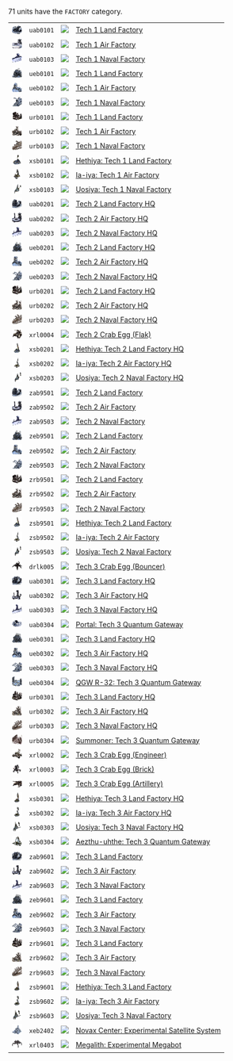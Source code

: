 71 units have the <code>FACTORY</code> category.
<table>
    <tr>
        <td><a href="UAB0101"><img src="icons/units/UAB0101_icon.png" width="21px" /></a></td>
        <td><code>uab0101</code></td>
        <td><a href="Forged Alliance Forever"><img src="icons/mods/mod.png" width="21px" /></a></td>
        <td><a href="UAB0101">Tech 1 Land Factory</a></td>
    </tr>
    <tr>
        <td><a href="UAB0102"><img src="icons/units/UAB0102_icon.png" width="21px" /></a></td>
        <td><code>uab0102</code></td>
        <td><a href="Forged Alliance Forever"><img src="icons/mods/mod.png" width="21px" /></a></td>
        <td><a href="UAB0102">Tech 1 Air Factory</a></td>
    </tr>
    <tr>
        <td><a href="UAB0103"><img src="icons/units/UAB0103_icon.png" width="21px" /></a></td>
        <td><code>uab0103</code></td>
        <td><a href="Forged Alliance Forever"><img src="icons/mods/mod.png" width="21px" /></a></td>
        <td><a href="UAB0103">Tech 1 Naval Factory</a></td>
    </tr>
    <tr>
        <td><a href="UEB0101"><img src="icons/units/UEB0101_icon.png" width="21px" /></a></td>
        <td><code>ueb0101</code></td>
        <td><a href="Forged Alliance Forever"><img src="icons/mods/mod.png" width="21px" /></a></td>
        <td><a href="UEB0101">Tech 1 Land Factory</a></td>
    </tr>
    <tr>
        <td><a href="UEB0102"><img src="icons/units/UEB0102_icon.png" width="21px" /></a></td>
        <td><code>ueb0102</code></td>
        <td><a href="Forged Alliance Forever"><img src="icons/mods/mod.png" width="21px" /></a></td>
        <td><a href="UEB0102">Tech 1 Air Factory</a></td>
    </tr>
    <tr>
        <td><a href="UEB0103"><img src="icons/units/UEB0103_icon.png" width="21px" /></a></td>
        <td><code>ueb0103</code></td>
        <td><a href="Forged Alliance Forever"><img src="icons/mods/mod.png" width="21px" /></a></td>
        <td><a href="UEB0103">Tech 1 Naval Factory</a></td>
    </tr>
    <tr>
        <td><a href="URB0101"><img src="icons/units/URB0101_icon.png" width="21px" /></a></td>
        <td><code>urb0101</code></td>
        <td><a href="Forged Alliance Forever"><img src="icons/mods/mod.png" width="21px" /></a></td>
        <td><a href="URB0101">Tech 1 Land Factory</a></td>
    </tr>
    <tr>
        <td><a href="URB0102"><img src="icons/units/URB0102_icon.png" width="21px" /></a></td>
        <td><code>urb0102</code></td>
        <td><a href="Forged Alliance Forever"><img src="icons/mods/mod.png" width="21px" /></a></td>
        <td><a href="URB0102">Tech 1 Air Factory</a></td>
    </tr>
    <tr>
        <td><a href="URB0103"><img src="icons/units/URB0103_icon.png" width="21px" /></a></td>
        <td><code>urb0103</code></td>
        <td><a href="Forged Alliance Forever"><img src="icons/mods/mod.png" width="21px" /></a></td>
        <td><a href="URB0103">Tech 1 Naval Factory</a></td>
    </tr>
    <tr>
        <td><a href="XSB0101"><img src="icons/units/XSB0101_icon.png" width="21px" /></a></td>
        <td><code>xsb0101</code></td>
        <td><a href="Forged Alliance Forever"><img src="icons/mods/mod.png" width="21px" /></a></td>
        <td><a href="XSB0101">Hethiya: Tech 1 Land Factory</a></td>
    </tr>
    <tr>
        <td><a href="XSB0102"><img src="icons/units/XSB0102_icon.png" width="21px" /></a></td>
        <td><code>xsb0102</code></td>
        <td><a href="Forged Alliance Forever"><img src="icons/mods/mod.png" width="21px" /></a></td>
        <td><a href="XSB0102">Ia-iya: Tech 1 Air Factory</a></td>
    </tr>
    <tr>
        <td><a href="XSB0103"><img src="icons/units/XSB0103_icon.png" width="21px" /></a></td>
        <td><code>xsb0103</code></td>
        <td><a href="Forged Alliance Forever"><img src="icons/mods/mod.png" width="21px" /></a></td>
        <td><a href="XSB0103">Uosiya: Tech 1 Naval Factory</a></td>
    </tr>
    <tr>
        <td><a href="UAB0201"><img src="icons/units/UAB0201_icon.png" width="21px" /></a></td>
        <td><code>uab0201</code></td>
        <td><a href="Forged Alliance Forever"><img src="icons/mods/mod.png" width="21px" /></a></td>
        <td><a href="UAB0201">Tech 2 Land Factory HQ</a></td>
    </tr>
    <tr>
        <td><a href="UAB0202"><img src="icons/units/UAB0202_icon.png" width="21px" /></a></td>
        <td><code>uab0202</code></td>
        <td><a href="Forged Alliance Forever"><img src="icons/mods/mod.png" width="21px" /></a></td>
        <td><a href="UAB0202">Tech 2 Air Factory HQ</a></td>
    </tr>
    <tr>
        <td><a href="UAB0203"><img src="icons/units/UAB0203_icon.png" width="21px" /></a></td>
        <td><code>uab0203</code></td>
        <td><a href="Forged Alliance Forever"><img src="icons/mods/mod.png" width="21px" /></a></td>
        <td><a href="UAB0203">Tech 2 Naval Factory HQ</a></td>
    </tr>
    <tr>
        <td><a href="UEB0201"><img src="icons/units/UEB0201_icon.png" width="21px" /></a></td>
        <td><code>ueb0201</code></td>
        <td><a href="Forged Alliance Forever"><img src="icons/mods/mod.png" width="21px" /></a></td>
        <td><a href="UEB0201">Tech 2 Land Factory HQ</a></td>
    </tr>
    <tr>
        <td><a href="UEB0202"><img src="icons/units/UEB0202_icon.png" width="21px" /></a></td>
        <td><code>ueb0202</code></td>
        <td><a href="Forged Alliance Forever"><img src="icons/mods/mod.png" width="21px" /></a></td>
        <td><a href="UEB0202">Tech 2 Air Factory HQ</a></td>
    </tr>
    <tr>
        <td><a href="UEB0203"><img src="icons/units/UEB0203_icon.png" width="21px" /></a></td>
        <td><code>ueb0203</code></td>
        <td><a href="Forged Alliance Forever"><img src="icons/mods/mod.png" width="21px" /></a></td>
        <td><a href="UEB0203">Tech 2 Naval Factory HQ</a></td>
    </tr>
    <tr>
        <td><a href="URB0201"><img src="icons/units/URB0201_icon.png" width="21px" /></a></td>
        <td><code>urb0201</code></td>
        <td><a href="Forged Alliance Forever"><img src="icons/mods/mod.png" width="21px" /></a></td>
        <td><a href="URB0201">Tech 2 Land Factory HQ</a></td>
    </tr>
    <tr>
        <td><a href="URB0202"><img src="icons/units/URB0202_icon.png" width="21px" /></a></td>
        <td><code>urb0202</code></td>
        <td><a href="Forged Alliance Forever"><img src="icons/mods/mod.png" width="21px" /></a></td>
        <td><a href="URB0202">Tech 2 Air Factory HQ</a></td>
    </tr>
    <tr>
        <td><a href="URB0203"><img src="icons/units/URB0203_icon.png" width="21px" /></a></td>
        <td><code>urb0203</code></td>
        <td><a href="Forged Alliance Forever"><img src="icons/mods/mod.png" width="21px" /></a></td>
        <td><a href="URB0203">Tech 2 Naval Factory HQ</a></td>
    </tr>
    <tr>
        <td><a href="XRL0004"><img src="icons/units/XRL0004_icon.png" width="21px" /></a></td>
        <td><code>xrl0004</code></td>
        <td><a href="Forged Alliance Forever"><img src="icons/mods/mod.png" width="21px" /></a></td>
        <td><a href="XRL0004">Tech 2 Crab Egg (Flak)</a></td>
    </tr>
    <tr>
        <td><a href="XSB0201"><img src="icons/units/XSB0201_icon.png" width="21px" /></a></td>
        <td><code>xsb0201</code></td>
        <td><a href="Forged Alliance Forever"><img src="icons/mods/mod.png" width="21px" /></a></td>
        <td><a href="XSB0201">Hethiya: Tech 2 Land Factory HQ</a></td>
    </tr>
    <tr>
        <td><a href="XSB0202"><img src="icons/units/XSB0202_icon.png" width="21px" /></a></td>
        <td><code>xsb0202</code></td>
        <td><a href="Forged Alliance Forever"><img src="icons/mods/mod.png" width="21px" /></a></td>
        <td><a href="XSB0202">Ia-iya: Tech 2 Air Factory HQ</a></td>
    </tr>
    <tr>
        <td><a href="XSB0203"><img src="icons/units/XSB0203_icon.png" width="21px" /></a></td>
        <td><code>xsb0203</code></td>
        <td><a href="Forged Alliance Forever"><img src="icons/mods/mod.png" width="21px" /></a></td>
        <td><a href="XSB0203">Uosiya: Tech 2 Naval Factory HQ</a></td>
    </tr>
    <tr>
        <td><a href="ZAB9501"><img src="icons/units/ZAB9501_icon.png" width="21px" /></a></td>
        <td><code>zab9501</code></td>
        <td><a href="Forged Alliance Forever"><img src="icons/mods/mod.png" width="21px" /></a></td>
        <td><a href="ZAB9501">Tech 2 Land Factory</a></td>
    </tr>
    <tr>
        <td><a href="ZAB9502"><img src="icons/units/ZAB9502_icon.png" width="21px" /></a></td>
        <td><code>zab9502</code></td>
        <td><a href="Forged Alliance Forever"><img src="icons/mods/mod.png" width="21px" /></a></td>
        <td><a href="ZAB9502">Tech 2 Air Factory</a></td>
    </tr>
    <tr>
        <td><a href="ZAB9503"><img src="icons/units/ZAB9503_icon.png" width="21px" /></a></td>
        <td><code>zab9503</code></td>
        <td><a href="Forged Alliance Forever"><img src="icons/mods/mod.png" width="21px" /></a></td>
        <td><a href="ZAB9503">Tech 2 Naval Factory</a></td>
    </tr>
    <tr>
        <td><a href="ZEB9501"><img src="icons/units/ZEB9501_icon.png" width="21px" /></a></td>
        <td><code>zeb9501</code></td>
        <td><a href="Forged Alliance Forever"><img src="icons/mods/mod.png" width="21px" /></a></td>
        <td><a href="ZEB9501">Tech 2 Land Factory</a></td>
    </tr>
    <tr>
        <td><a href="ZEB9502"><img src="icons/units/ZEB9502_icon.png" width="21px" /></a></td>
        <td><code>zeb9502</code></td>
        <td><a href="Forged Alliance Forever"><img src="icons/mods/mod.png" width="21px" /></a></td>
        <td><a href="ZEB9502">Tech 2 Air Factory</a></td>
    </tr>
    <tr>
        <td><a href="ZEB9503"><img src="icons/units/ZEB9503_icon.png" width="21px" /></a></td>
        <td><code>zeb9503</code></td>
        <td><a href="Forged Alliance Forever"><img src="icons/mods/mod.png" width="21px" /></a></td>
        <td><a href="ZEB9503">Tech 2 Naval Factory</a></td>
    </tr>
    <tr>
        <td><a href="ZRB9501"><img src="icons/units/ZRB9501_icon.png" width="21px" /></a></td>
        <td><code>zrb9501</code></td>
        <td><a href="Forged Alliance Forever"><img src="icons/mods/mod.png" width="21px" /></a></td>
        <td><a href="ZRB9501">Tech 2 Land Factory</a></td>
    </tr>
    <tr>
        <td><a href="ZRB9502"><img src="icons/units/ZRB9502_icon.png" width="21px" /></a></td>
        <td><code>zrb9502</code></td>
        <td><a href="Forged Alliance Forever"><img src="icons/mods/mod.png" width="21px" /></a></td>
        <td><a href="ZRB9502">Tech 2 Air Factory</a></td>
    </tr>
    <tr>
        <td><a href="ZRB9503"><img src="icons/units/ZRB9503_icon.png" width="21px" /></a></td>
        <td><code>zrb9503</code></td>
        <td><a href="Forged Alliance Forever"><img src="icons/mods/mod.png" width="21px" /></a></td>
        <td><a href="ZRB9503">Tech 2 Naval Factory</a></td>
    </tr>
    <tr>
        <td><a href="ZSB9501"><img src="icons/units/ZSB9501_icon.png" width="21px" /></a></td>
        <td><code>zsb9501</code></td>
        <td><a href="Forged Alliance Forever"><img src="icons/mods/mod.png" width="21px" /></a></td>
        <td><a href="ZSB9501">Hethiya: Tech 2 Land Factory</a></td>
    </tr>
    <tr>
        <td><a href="ZSB9502"><img src="icons/units/ZSB9502_icon.png" width="21px" /></a></td>
        <td><code>zsb9502</code></td>
        <td><a href="Forged Alliance Forever"><img src="icons/mods/mod.png" width="21px" /></a></td>
        <td><a href="ZSB9502">Ia-iya: Tech 2 Air Factory</a></td>
    </tr>
    <tr>
        <td><a href="ZSB9503"><img src="icons/units/ZSB9503_icon.png" width="21px" /></a></td>
        <td><code>zsb9503</code></td>
        <td><a href="Forged Alliance Forever"><img src="icons/mods/mod.png" width="21px" /></a></td>
        <td><a href="ZSB9503">Uosiya: Tech 2 Naval Factory</a></td>
    </tr>
    <tr>
        <td><a href="DRLK005"><img src="icons/units/DRLK005_icon.png" width="21px" /></a></td>
        <td><code>drlk005</code></td>
        <td><a href="Forged Alliance Forever"><img src="icons/mods/mod.png" width="21px" /></a></td>
        <td><a href="DRLK005">Tech 3 Crab Egg (Bouncer)</a></td>
    </tr>
    <tr>
        <td><a href="UAB0301"><img src="icons/units/UAB0301_icon.png" width="21px" /></a></td>
        <td><code>uab0301</code></td>
        <td><a href="Forged Alliance Forever"><img src="icons/mods/mod.png" width="21px" /></a></td>
        <td><a href="UAB0301">Tech 3 Land Factory HQ</a></td>
    </tr>
    <tr>
        <td><a href="UAB0302"><img src="icons/units/UAB0302_icon.png" width="21px" /></a></td>
        <td><code>uab0302</code></td>
        <td><a href="Forged Alliance Forever"><img src="icons/mods/mod.png" width="21px" /></a></td>
        <td><a href="UAB0302">Tech 3 Air Factory HQ</a></td>
    </tr>
    <tr>
        <td><a href="UAB0303"><img src="icons/units/UAB0303_icon.png" width="21px" /></a></td>
        <td><code>uab0303</code></td>
        <td><a href="Forged Alliance Forever"><img src="icons/mods/mod.png" width="21px" /></a></td>
        <td><a href="UAB0303">Tech 3 Naval Factory HQ</a></td>
    </tr>
    <tr>
        <td><a href="UAB0304"><img src="icons/units/UAB0304_icon.png" width="21px" /></a></td>
        <td><code>uab0304</code></td>
        <td><a href="Forged Alliance Forever"><img src="icons/mods/mod.png" width="21px" /></a></td>
        <td><a href="UAB0304">Portal: Tech 3 Quantum Gateway</a></td>
    </tr>
    <tr>
        <td><a href="UEB0301"><img src="icons/units/UEB0301_icon.png" width="21px" /></a></td>
        <td><code>ueb0301</code></td>
        <td><a href="Forged Alliance Forever"><img src="icons/mods/mod.png" width="21px" /></a></td>
        <td><a href="UEB0301">Tech 3 Land Factory HQ</a></td>
    </tr>
    <tr>
        <td><a href="UEB0302"><img src="icons/units/UEB0302_icon.png" width="21px" /></a></td>
        <td><code>ueb0302</code></td>
        <td><a href="Forged Alliance Forever"><img src="icons/mods/mod.png" width="21px" /></a></td>
        <td><a href="UEB0302">Tech 3 Air Factory HQ</a></td>
    </tr>
    <tr>
        <td><a href="UEB0303"><img src="icons/units/UEB0303_icon.png" width="21px" /></a></td>
        <td><code>ueb0303</code></td>
        <td><a href="Forged Alliance Forever"><img src="icons/mods/mod.png" width="21px" /></a></td>
        <td><a href="UEB0303">Tech 3 Naval Factory HQ</a></td>
    </tr>
    <tr>
        <td><a href="UEB0304"><img src="icons/units/UEB0304_icon.png" width="21px" /></a></td>
        <td><code>ueb0304</code></td>
        <td><a href="Forged Alliance Forever"><img src="icons/mods/mod.png" width="21px" /></a></td>
        <td><a href="UEB0304">QGW R-32: Tech 3 Quantum Gateway</a></td>
    </tr>
    <tr>
        <td><a href="URB0301"><img src="icons/units/URB0301_icon.png" width="21px" /></a></td>
        <td><code>urb0301</code></td>
        <td><a href="Forged Alliance Forever"><img src="icons/mods/mod.png" width="21px" /></a></td>
        <td><a href="URB0301">Tech 3 Land Factory HQ</a></td>
    </tr>
    <tr>
        <td><a href="URB0302"><img src="icons/units/URB0302_icon.png" width="21px" /></a></td>
        <td><code>urb0302</code></td>
        <td><a href="Forged Alliance Forever"><img src="icons/mods/mod.png" width="21px" /></a></td>
        <td><a href="URB0302">Tech 3 Air Factory HQ</a></td>
    </tr>
    <tr>
        <td><a href="URB0303"><img src="icons/units/URB0303_icon.png" width="21px" /></a></td>
        <td><code>urb0303</code></td>
        <td><a href="Forged Alliance Forever"><img src="icons/mods/mod.png" width="21px" /></a></td>
        <td><a href="URB0303">Tech 3 Naval Factory HQ</a></td>
    </tr>
    <tr>
        <td><a href="URB0304"><img src="icons/units/URB0304_icon.png" width="21px" /></a></td>
        <td><code>urb0304</code></td>
        <td><a href="Forged Alliance Forever"><img src="icons/mods/mod.png" width="21px" /></a></td>
        <td><a href="URB0304">Summoner: Tech 3 Quantum Gateway</a></td>
    </tr>
    <tr>
        <td><a href="XRL0002"><img src="icons/units/XRL0002_icon.png" width="21px" /></a></td>
        <td><code>xrl0002</code></td>
        <td><a href="Forged Alliance Forever"><img src="icons/mods/mod.png" width="21px" /></a></td>
        <td><a href="XRL0002">Tech 3 Crab Egg (Engineer)</a></td>
    </tr>
    <tr>
        <td><a href="XRL0003"><img src="icons/units/XRL0003_icon.png" width="21px" /></a></td>
        <td><code>xrl0003</code></td>
        <td><a href="Forged Alliance Forever"><img src="icons/mods/mod.png" width="21px" /></a></td>
        <td><a href="XRL0003">Tech 3 Crab Egg (Brick)</a></td>
    </tr>
    <tr>
        <td><a href="XRL0005"><img src="icons/units/XRL0005_icon.png" width="21px" /></a></td>
        <td><code>xrl0005</code></td>
        <td><a href="Forged Alliance Forever"><img src="icons/mods/mod.png" width="21px" /></a></td>
        <td><a href="XRL0005">Tech 3 Crab Egg (Artillery)</a></td>
    </tr>
    <tr>
        <td><a href="XSB0301"><img src="icons/units/XSB0301_icon.png" width="21px" /></a></td>
        <td><code>xsb0301</code></td>
        <td><a href="Forged Alliance Forever"><img src="icons/mods/mod.png" width="21px" /></a></td>
        <td><a href="XSB0301">Hethiya: Tech 3 Land Factory HQ</a></td>
    </tr>
    <tr>
        <td><a href="XSB0302"><img src="icons/units/XSB0302_icon.png" width="21px" /></a></td>
        <td><code>xsb0302</code></td>
        <td><a href="Forged Alliance Forever"><img src="icons/mods/mod.png" width="21px" /></a></td>
        <td><a href="XSB0302">Ia-iya: Tech 3 Air Factory HQ</a></td>
    </tr>
    <tr>
        <td><a href="XSB0303"><img src="icons/units/XSB0303_icon.png" width="21px" /></a></td>
        <td><code>xsb0303</code></td>
        <td><a href="Forged Alliance Forever"><img src="icons/mods/mod.png" width="21px" /></a></td>
        <td><a href="XSB0303">Uosiya: Tech 3 Naval Factory HQ</a></td>
    </tr>
    <tr>
        <td><a href="XSB0304"><img src="icons/units/XSB0304_icon.png" width="21px" /></a></td>
        <td><code>xsb0304</code></td>
        <td><a href="Forged Alliance Forever"><img src="icons/mods/mod.png" width="21px" /></a></td>
        <td><a href="XSB0304">Aezthu-uhthe: Tech 3 Quantum Gateway</a></td>
    </tr>
    <tr>
        <td><a href="ZAB9601"><img src="icons/units/ZAB9601_icon.png" width="21px" /></a></td>
        <td><code>zab9601</code></td>
        <td><a href="Forged Alliance Forever"><img src="icons/mods/mod.png" width="21px" /></a></td>
        <td><a href="ZAB9601">Tech 3 Land Factory</a></td>
    </tr>
    <tr>
        <td><a href="ZAB9602"><img src="icons/units/ZAB9602_icon.png" width="21px" /></a></td>
        <td><code>zab9602</code></td>
        <td><a href="Forged Alliance Forever"><img src="icons/mods/mod.png" width="21px" /></a></td>
        <td><a href="ZAB9602">Tech 3 Air Factory</a></td>
    </tr>
    <tr>
        <td><a href="ZAB9603"><img src="icons/units/ZAB9603_icon.png" width="21px" /></a></td>
        <td><code>zab9603</code></td>
        <td><a href="Forged Alliance Forever"><img src="icons/mods/mod.png" width="21px" /></a></td>
        <td><a href="ZAB9603">Tech 3 Naval Factory</a></td>
    </tr>
    <tr>
        <td><a href="ZEB9601"><img src="icons/units/ZEB9601_icon.png" width="21px" /></a></td>
        <td><code>zeb9601</code></td>
        <td><a href="Forged Alliance Forever"><img src="icons/mods/mod.png" width="21px" /></a></td>
        <td><a href="ZEB9601">Tech 3 Land Factory</a></td>
    </tr>
    <tr>
        <td><a href="ZEB9602"><img src="icons/units/ZEB9602_icon.png" width="21px" /></a></td>
        <td><code>zeb9602</code></td>
        <td><a href="Forged Alliance Forever"><img src="icons/mods/mod.png" width="21px" /></a></td>
        <td><a href="ZEB9602">Tech 3 Air Factory</a></td>
    </tr>
    <tr>
        <td><a href="ZEB9603"><img src="icons/units/ZEB9603_icon.png" width="21px" /></a></td>
        <td><code>zeb9603</code></td>
        <td><a href="Forged Alliance Forever"><img src="icons/mods/mod.png" width="21px" /></a></td>
        <td><a href="ZEB9603">Tech 3 Naval Factory</a></td>
    </tr>
    <tr>
        <td><a href="ZRB9601"><img src="icons/units/ZRB9601_icon.png" width="21px" /></a></td>
        <td><code>zrb9601</code></td>
        <td><a href="Forged Alliance Forever"><img src="icons/mods/mod.png" width="21px" /></a></td>
        <td><a href="ZRB9601">Tech 3 Land Factory</a></td>
    </tr>
    <tr>
        <td><a href="ZRB9602"><img src="icons/units/ZRB9602_icon.png" width="21px" /></a></td>
        <td><code>zrb9602</code></td>
        <td><a href="Forged Alliance Forever"><img src="icons/mods/mod.png" width="21px" /></a></td>
        <td><a href="ZRB9602">Tech 3 Air Factory</a></td>
    </tr>
    <tr>
        <td><a href="ZRB9603"><img src="icons/units/ZRB9603_icon.png" width="21px" /></a></td>
        <td><code>zrb9603</code></td>
        <td><a href="Forged Alliance Forever"><img src="icons/mods/mod.png" width="21px" /></a></td>
        <td><a href="ZRB9603">Tech 3 Naval Factory</a></td>
    </tr>
    <tr>
        <td><a href="ZSB9601"><img src="icons/units/ZSB9601_icon.png" width="21px" /></a></td>
        <td><code>zsb9601</code></td>
        <td><a href="Forged Alliance Forever"><img src="icons/mods/mod.png" width="21px" /></a></td>
        <td><a href="ZSB9601">Hethiya: Tech 3 Land Factory</a></td>
    </tr>
    <tr>
        <td><a href="ZSB9602"><img src="icons/units/ZSB9602_icon.png" width="21px" /></a></td>
        <td><code>zsb9602</code></td>
        <td><a href="Forged Alliance Forever"><img src="icons/mods/mod.png" width="21px" /></a></td>
        <td><a href="ZSB9602">Ia-iya: Tech 3 Air Factory</a></td>
    </tr>
    <tr>
        <td><a href="ZSB9603"><img src="icons/units/ZSB9603_icon.png" width="21px" /></a></td>
        <td><code>zsb9603</code></td>
        <td><a href="Forged Alliance Forever"><img src="icons/mods/mod.png" width="21px" /></a></td>
        <td><a href="ZSB9603">Uosiya: Tech 3 Naval Factory</a></td>
    </tr>
    <tr>
        <td><a href="XEB2402"><img src="icons/units/XEB2402_icon.png" width="21px" /></a></td>
        <td><code>xeb2402</code></td>
        <td><a href="Forged Alliance Forever"><img src="icons/mods/mod.png" width="21px" /></a></td>
        <td><a href="XEB2402">Novax Center: Experimental Satellite System</a></td>
    </tr>
    <tr>
        <td><a href="XRL0403"><img src="icons/units/XRL0403_icon.png" width="21px" /></a></td>
        <td><code>xrl0403</code></td>
        <td><a href="Forged Alliance Forever"><img src="icons/mods/mod.png" width="21px" /></a></td>
        <td><a href="XRL0403">Megalith: Experimental Megabot</a></td>
    </tr>
</table>
